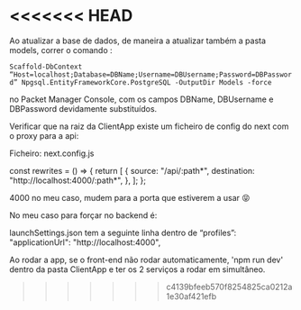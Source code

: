 <<<<<<< HEAD
=======
Ao atualizar a base de dados, de maneira a atualizar também a pasta models, correr o comando :

`Scaffold-DbContext “Host=localhost;Database=DBName;Username=DBUsername;Password=DBPassword” Npgsql.EntityFrameworkCore.PostgreSQL -OutputDir Models -force`

no Packet Manager Console, com os campos DBName, DBUsername e DBPassword devidamente substituídos.


Verificar que na raiz da ClientApp existe um ficheiro de config do next com o proxy para a api:

Ficheiro: next.config.js

const rewrites = () => {
  return [
    {
      source: "/api/:path*",
      destination: "http://localhost:4000/:path*",
    },
  ];
};

4000 no meu caso, mudem para a porta que estiverem a usar 😝

No meu caso para forçar no backend é:

 launchSettings.json tem a seguinte linha dentro de “profiles”:
      "applicationUrl": "http://localhost:4000",

Ao rodar a app, se o front-end não rodar automaticamente, 'npm run dev' dentro da pasta ClientApp e ter os 2 serviços a rodar em simultâneo.
>>>>>>> c4139bfeeb570f8254825ca0212a1e30af421efb
